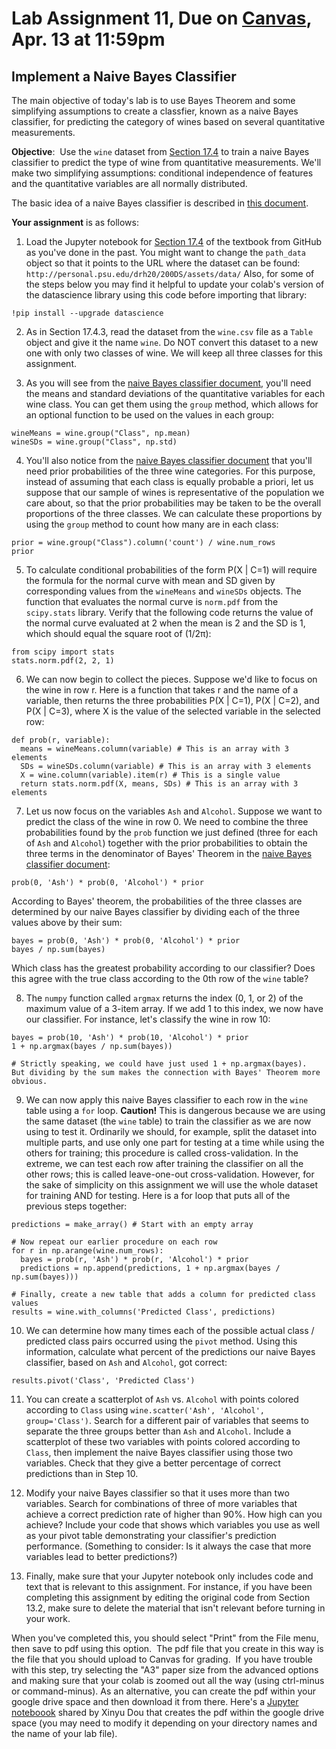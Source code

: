 # Lab Assignment 11, Due on [Canvas](https://psu.instructure.com/courses/2174978/assignments/13906025), Apr. 13 at 11:59pm
## Implement a Naive Bayes Classifier

The main objective of today's lab is to use Bayes Theorem and some simplifying assumptions to create a classfier, known as a naive Bayes classifier, for predicting the category of wines based on several quantitative measurements.  


**Objective**:  Use the `wine` dataset from [Section 17.4](https://inferentialthinking.com/chapters/17/4/Implementing_the_Classifier.html) to train a naive Bayes classifier to predict the type of wine from quantitative measurements.  We'll make two simplifying assumptions:  conditional independence of features and the quantitative variables are all normally distributed.  

The basic idea of a naive Bayes classifier is described in [this document](https://github.com/DS200-SP2022-Hunter/Week12-Apr05/blob/main/NaiveBayes.pdf).

**Your assignment** is as follows:

1. Load the Jupyter notebook for [Section 17.4](https://inferentialthinking.com/chapters/17/4/Implementing_the_Classifier.html) of the textbook from GitHub as you've done in the past. You might want to change the `path_data` object so that it points to the URL where the dataset can be found: `http://personal.psu.edu/drh20/200DS/assets/data/` Also, for some of the steps below you may find it helpful to update your colab's version of the datascience library using this code before importing that library:
```
!pip install --upgrade datascience
```

2. As in Section 17.4.3, read the dataset from the `wine.csv` file as a `Table` object and give it the name `wine`.  Do NOT convert this dataset to a new one with only two classes of wine.  We will keep all three classes for this assignment.

3. As you will see from the [naive Bayes classifier document](https://github.com/DS200-SP2022-Hunter/Week12-Apr05/blob/main/NaiveBayes.pdf), you'll need the means and standard deviations of the quantitative variables for each wine class.  You can get them using the `group` method, which allows for an optional function to be used on the values in each group:
```
wineMeans = wine.group("Class", np.mean)
wineSDs = wine.group("Class", np.std)
```

4. You'll also notice from the [naive Bayes classifier document](https://github.com/DS200-SP2022-Hunter/Week12-Apr05/blob/main/NaiveBayes.pdf) that you'll need prior probabilities of the three wine categories.  For this purpose, instead of assuming that each class is equally probable a priori, let us suppose that our sample of wines is representative of the population we care about, so that the prior probabilities may be taken to be the overall proportions of the three classes.  We can calculate these proportions by using the `group` method to count how many are in each class:
```
prior = wine.group("Class").column('count') / wine.num_rows
prior
```

5. To calculate conditional probabilities of the form P(X | C=1) will require the formula for the normal curve with mean and SD given by corresponding values from the `wineMeans` and `wineSDs` objects.  The function that evaluates the normal curve is `norm.pdf` from the `scipy.stats` library.  Verify that the following code returns the value of the normal curve evaluated at 2 when the mean is 2 and the SD is 1, which should equal the square root of (1/2&pi;):
```
from scipy import stats
stats.norm.pdf(2, 2, 1)
```

6.  We can now begin to collect the pieces.  Suppose we'd like to focus on the wine in row r.  Here is a function that takes r and the name of a variable, then returns the three probabilities P(X | C=1), P(X | C=2), and P(X | C=3), where X is the value of the selected variable in the selected row:
```
def prob(r, variable):
  means = wineMeans.column(variable) # This is an array with 3 elements
  SDs = wineSDs.column(variable) # This is an array with 3 elements
  X = wine.column(variable).item(r) # This is a single value
  return stats.norm.pdf(X, means, SDs) # This is an array with 3 elements
```
 
7.  Let us now focus on the variables `Ash` and `Alcohol`.  Suppose we want to predict the class of the wine in row 0.  We need to combine the three probabilities found by the `prob` function we just defined (three for each of `Ash` and `Alcohol`) together with the prior probabilities to obtain the three terms in the denominator of Bayes' Theorem in the [naive Bayes classifier document](https://github.com/DS200-SP2022-Hunter/Week12-Apr05/blob/main/NaiveBayes.pdf):
```
prob(0, 'Ash') * prob(0, 'Alcohol') * prior
```
According to Bayes' theorem, the probabilities of the three classes are determined by our naive Bayes classifier by dividing each of the three values above by their sum:
```
bayes = prob(0, 'Ash') * prob(0, 'Alcohol') * prior
bayes / np.sum(bayes)
```
Which class has the greatest probability according to our classifier?  Does this agree with the true class according to the 0th row of the `wine` table?

8. The `numpy` function called `argmax` returns the index (0, 1, or 2) of the maximum value of a 3-item array.  If we add 1 to this index, we now have our classifier.  For instance, let's classify the wine in row 10:
```
bayes = prob(10, 'Ash') * prob(10, 'Alcohol') * prior
1 + np.argmax(bayes / np.sum(bayes))

# Strictly speaking, we could have just used 1 + np.argmax(bayes).  But dividing by the sum makes the connection with Bayes' Theorem more obvious.
```
9.  We can now apply this naive Bayes classifier to each row in the `wine` table using a `for` loop.  **Caution!** This is dangerous because we are using the same dataset (the `wine` table) to train the classifier as we are now using to test it.  Ordinarily we should, for example, split the dataset into multiple parts, and use only one part for testing at a time while using the others for training; this procedure is called cross-validation.  In the extreme, we can test each row after training the classifier on all the other rows; this is called leave-one-out cross-validation.  However, for the sake of simplicity on this assignment we will use the whole dataset for training AND for testing.  Here is a for loop that puts all of the previous steps together:
```
predictions = make_array() # Start with an empty array

# Now repeat our earlier procedure on each row
for r in np.arange(wine.num_rows): 
  bayes = prob(r, 'Ash') * prob(r, 'Alcohol') * prior
  predictions = np.append(predictions, 1 + np.argmax(bayes / np.sum(bayes)))

# Finally, create a new table that adds a column for predicted class values
results = wine.with_columns('Predicted Class', predictions)
```

10. We can determine how many times each of the possible actual class / predicted class pairs occurred using the `pivot` method.  Using this information, calculate what percent of the predictions our naive Bayes classifier, based on `Ash` and `Alcohol`, got correct:
```
results.pivot('Class', 'Predicted Class')
```

11. You can create a scatterplot of `Ash` vs. `Alcohol` with points colored according to `Class` using `wine.scatter('Ash', 'Alcohol', group='Class')`.  Search for a different pair of variables that seems to separate the three groups better than `Ash` and `Alcohol`.  Include a scatterplot of these two variables with points colored according to `Class`, then implement the naive Bayes classifier using those two variables.  Check that they give a better percentage of correct predictions than in Step 10.

12.  Modify your naive Bayes classifier so that it uses more than two variables.  Search for combinations of three of more variables that achieve a correct prediction rate of higher than 90%.  How high can you achieve?  Include your code that shows which variables you use as well as your pivot table demonstrating your classifier's prediction performance.  (Something to consider:  Is it always the case that more variables lead to better predictions?)

12.  Finally, make sure that your Jupyter notebook only includes code and text that is relevant to this assignment.  For instance, if you have been completing this assignment by editing the original code from Section 13.2, make sure to delete the material that isn't relevant before turning in your work.

When you've completed this, you should select "Print" from the File menu, then save to pdf using this option.  The pdf file that you create in this way is the file that you should upload to Canvas for grading.  If you have trouble with this step, try selecting the "A3" paper size from the advanced options and making sure that your colab is zoomed out all the way (using ctrl-minus or command-minus).  As an alternative, you can create the pdf within your google drive space and then download it from there.  Here's a [Jupyter noteboook](https://github.com/DS200-SP2022-Hunter/Week11-Mar29/blob/main/convert_pdf.ipynb) shared by Xinyu Dou that creates the pdf within the google drive space (you may need to modify it depending on your directory names and the name of your lab file).

